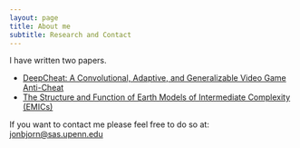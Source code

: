 ```yaml
---
layout: page
title: About me
subtitle: Research and Contact
---
```


I have written two papers.
- [DeepCheat: A Convolutional, Adaptive, and Generalizable Video Game Anti-Cheat](https://github.com/JSalenger/jbsalenger.github.io/blob/master/assets/img/ice_albedo_graph.png?raw=true)
- [The Structure and Function of Earth Models of Intermediate Complexity (EMICs)](https://drive.google.com/file/d/1dv0wG6LcJS4fz67RmggE3iOoO0hUf88E/view?usp=sharing)
  

If you want to contact me please feel free to do so at: jonbjorn@sas.upenn.edu


